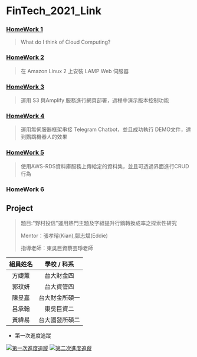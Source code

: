 # FinTech_2021_Link


### [HomeWork 1](https://github.com/star2659/FinTech/blob/main/HW1/%E4%BD%9C%E6%A5%AD%E4%B8%80.md)
> What do I think of Cloud Computing?
### [HomeWork 2](https://github.com/star2659/FinTech/blob/main/HW2/%E4%BD%9C%E6%A5%AD%E4%BA%8C.md)
> 在 Amazon Linux 2 上安裝 LAMP Web 伺服器
### [HomeWork 3](https://github.com/star2659/FinTech/blob/main/HW3/%E4%BD%9C%E6%A5%AD%E4%B8%89.md)
> 運用 S3 與Amplify 服務進行網頁部署，過程中演示版本控制功能
### [HomeWork 4](https://github.com/star2659/FinTech/blob/main/HW4/%E4%BD%9C%E6%A5%AD%E5%9B%9B.md)
> 運用無伺服器框架串接 Telegram Chatbot，並且成功執行 DEMO文件，達到鸚鵡機器人的效果  
### [HomeWork 5](https://github.com/star2659/FinTech/blob/main/HW5/%E4%BD%9C%E6%A5%AD%E4%BA%94.md)
> 使用AWS-RDS資料庫服務上傳給定的資料集，並且可透過界面進行CRUD行為
### HomeWork 6

## Project
> 題目:"野村投信"運用熱門主題及字組提升行銷轉換成率之探索性研究
> 
> Mentor：張孝璿(Kian),鄒志斌(Eddie)
> 
> 指導老師：東吳巨資蔡芸琤老師
> 
| 組員姓名   | 學校 / 科系   | 
| :---: | :-------------: | 
| 方婕薰   | 台大財金四       | 
| 郭玟妍   | 台大資管四       | 
| 陳昱嘉   | 台大財金所碩一       |
| 呂承翰   | 東吳巨資二       | 
| 黃緯易   | 台大國發所碩二       | 

* 第一次進度追蹤

[![第一次進度追蹤](https://imgur.com/Z5F8QOL.jpg)](https://www.youtube.com/watch?v=xh2L-zxXe7s)
[![第二次進度追蹤](https://imgur.com/v3E2z2y.jpg)](https://docs.google.com/presentation/d/1uFC4wPqgUcOcpulNt9lO4EsWBYhpYYqg/edit#slide=id.p6)
